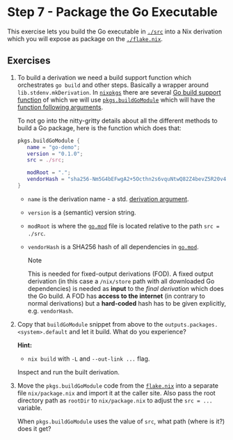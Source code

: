 # Step 7 - Package the Go Executable

This exercise lets you build the Go executable in [`./src`](./src) into a Nix
derivation which you will expose as package on the [`./flake.nix`](./flake.nix).

## Exercises

1. To build a derivation we need a build support function which orchestrates
   `go build` and other steps. Basically a wrapper around
   `lib.stdenv.mkDerivation`. In [`nixpkgs`](https://noogle.dev/) there are
   several [Go build support function](https://noogle.dev/q?term=buildGo) of
   which we will use
   [`pkgs.buildGoModule`](https://github.com/NixOS/nixpkgs/tree/master/pkgs/build-support/go/module.nix)
   which will have the
   [function following arguments](https://github.com/NixOS/nixpkgs/blob/master/pkgs/build-support/go/module.nix#L19).

   To not go into the nitty-gritty details about all the different methods to
   build a Go package, here is the function which does that:

   ```nix
   pkgs.buildGoModule {
      name = "go-demo";
      version = "0.1.0";
      src = ./src;

      modRoot = ".";
      vendorHash = "sha256-Nm5G4bEFwgA2+5Octhn2s6vquNtwQ82Z4bevZ5R20v4=";
   }
   ```

   - `name` is the derivation name - a std.
     [derivation argument](https://nixos.org/manual/nixpkgs/stable/#sec-using-stdenv).

   - `version` is a (semantic) version string.

   - `modRoot` is where the [`go.mod`](./src/go.mod) file is located relative to
     the path `src = ./src`.

   - `vendorHash` is a SHA256 hash of all dependencies in
     [`go.mod`](./src/go.mod).

     > [!NOTE]
     >
     > This is needed for fixed-output derivations (FOD). A fixed output
     > derivation (in this case a `/nix/store` path with all downloaded Go
     > dependencies) is needed as **input** to the _final derivation_ which does
     > the Go build. A FOD has **access to the internet** (in contrary to normal
     > derivations) but a **hard-coded** hash has to be given explicitly, e.g.
     > `vendorHash`.

2. Copy that `buildGoModule` snippet from above to the
   `outputs.packages.<system>.default` and let it build. What do you experience?

   **Hint:**

   - `nix build` with `-L` and `--out-link ...` flag.

   Inspect and run the built derivation.

3. Move the `pkgs.buildGoModule` code from the [`flake.nix`](./flake.nix) into a
   separate file `nix/package.nix` and import it at the caller site. Also pass
   the root directory path as `rootDir` to `nix/package.nix` to adjust the
   `src = ...` variable.

   When `pkgs.buildGoModule` uses the value of `src`, what path (where is it?)
   does it get?
